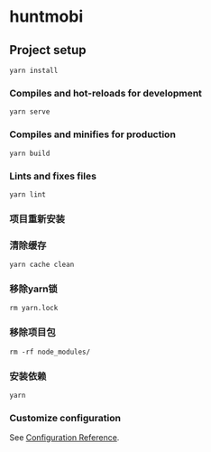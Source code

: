 # huntmobi

## Project setup
```
yarn install
```

### Compiles and hot-reloads for development
```
yarn serve
```

### Compiles and minifies for production
```
yarn build
```

### Lints and fixes files
```
yarn lint
```

### 项目重新安装

### 清除缓存
```
yarn cache clean
```

### 移除yarn锁
```
rm yarn.lock
```

### 移除项目包
```
rm -rf node_modules/
```

### 安装依赖
```
yarn
```

### Customize configuration
See [Configuration Reference](https://cli.vuejs.org/config/).
